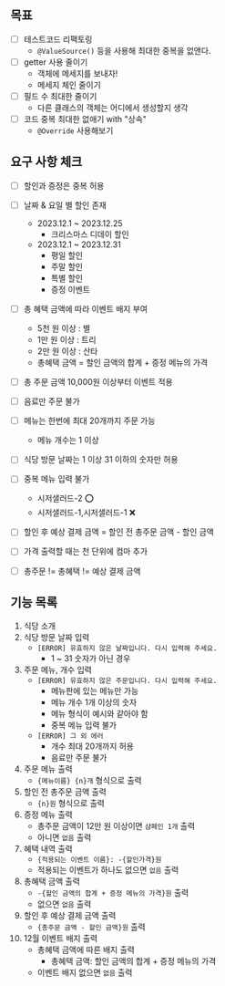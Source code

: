 ## 목표
- [ ] 테스트코드 리팩토링
  - `@ValueSource()` 등을 사용해 최대한 중복을 없앤다.
- [ ] getter 사용 줄이기
  - 객체에 메세지를 보내자!
  - 메세지 체인 줄이기
- [ ] 필드 수 최대한 줄이기
  - 다른 클래스의 객체는 어디에서 생성할지 생각
- [ ] 코드 중복 최대한 없애기 with "상속"
  - `@Override` 사용해보기

## 요구 사항 체크
- [ ] 할인과 증정은 중복 허용
- [ ] 날짜 & 요일 별 할인 존재
  - 2023.12.1 ~ 2023.12.25
    - 크리스마스 디데이 할인
  - 2023.12.1 ~ 2023.12.31    
    - 평일 할인
    - 주말 할인
    - 특별 할인
    - 증정 이벤트
- [ ] 총 혜택 금액에 따라 이벤트 배지 부여
  - 5천 원 이상 : 별
  - 1만 원 이상 : 트리
  - 2만 원 이상 : 산타
  - 총혜택 금액 = 할인 금액의 합계 + 증정 메뉴의 가격
- [ ] 총 주문 금액 10,000원 이상부터 이벤트 적용
- [ ] 음료만 주문 불가
- [ ] 메뉴는 한번에 최대 20개까지 주문 가능
  - 메뉴 개수는 1 이상
- [ ] 식당 방문 날짜는 1 이상 31 이하의 숫자만 허용
- [ ] 중복 메뉴 입력 불가
  - 시저샐러드-2 ⭕
  - 시저샐러드-1,시저샐러드-1 ❌
- [ ] 할인 후 예상 결제 금액 = 할인 전 총주문 금액 - 할인 금액
- [ ] 가격 출력할 때는 천 단위에 컴마 추가
- [ ] 총주문 != 총혜택 != 예상 결제 금액 


## 기능 목록
1. 식당 소개
2. 식당 방문 날짜 입력
   - `[ERROR] 유효하지 않은 날짜입니다. 다시 입력해 주세요.`
      - 1 ~ 31 숫자가 아닌 경우
3. 주문 메뉴, 개수 입력
   - `[ERROR] 유효하지 않은 주문입니다. 다시 입력해 주세요.`  
     - 메뉴판에 있는 메뉴만 가능
     - 메뉴 개수 1개 이상의 숫자
     - 메뉴 형식이 예시와 같아야 함
     - 중복 메뉴 입력 불가
   - `[ERROR] 그 외 에러`
     - 개수 최대 20개까지 허용
     - 음료만 주문 불가
4. 주문 메뉴 출력
   - `{메뉴이름} {n}개` 형식으로 출력
5. 할인 전 총주문 금액 출력
   - `{n}원` 형식으로 출력
6. 증정 메뉴 출력
   - 총주문 금액이 12만 원 이상이면 `샴페인 1개` 출력
   - 아니면 `없음` 출력
7. 혜택 내역 출력
   - `{적용되는 이벤트 이름}: -{할인가격}원`
   - 적용되는 이벤트가 하나도 없으면 `없음` 출력
8. 총혜택 금액 출력
   - `-{할인 금액의 합계 + 증정 메뉴의 가격}원` 출력
   - 없으면 `없음` 출력
9. 할인 후 예상 결제 금액 출력
   - `{총주문 금액 - 할인 금액}원` 출력
10. 12월 이벤트 배지 출력
    - 총혜택 금액에 따른 배지 출력
      - 총혜택 금액: 할인 금액의 합계 + 증정 메뉴의 가격
    - 이벤트 배지 없으면 `없음` 출력